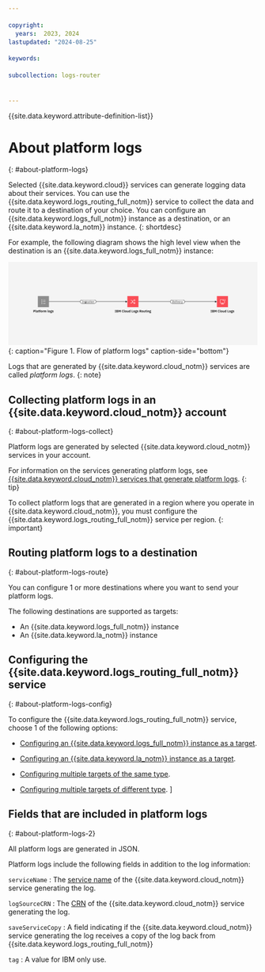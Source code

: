 ```yaml
---

copyright:
  years:  2023, 2024
lastupdated: "2024-08-25"

keywords:

subcollection: logs-router


---
```


{{site.data.keyword.attribute-definition-list}}


# About platform logs
{: #about-platform-logs}

Selected {{site.data.keyword.cloud}} services can generate logging data about their services. You can use the {{site.data.keyword.logs_routing_full_notm}} service to collect the data and route it to a destination of your choice. You can configure an {{site.data.keyword.logs_full_notm}} instance as a destination, or an {{site.data.keyword.la_notm}} instance.
{: shortdesc}

For example, the following diagram shows the high level view when the destination is an {{site.data.keyword.logs_full_notm}} instance:

![Flow of platform logs](/images/cloud-logs-platform-logs.png "Flow of platform logs"){: caption="Figure 1. Flow of platform logs" caption-side="bottom"}

Logs that are generated by {{site.data.keyword.cloud_notm}} services are called *platform logs*.
{: note}

## Collecting platform logs in an {{site.data.keyword.cloud_notm}} account
{: #about-platform-logs-collect}

Platform logs are generated by selected {{site.data.keyword.cloud_notm}} services in your account.

For information on the services generating platform logs, see [{{site.data.keyword.cloud_notm}} services that generate platform logs](/docs/logs-router?topic=logs-router-cloud_services).
{: tip}

To collect platform logs that are generated in a region where you operate in {{site.data.keyword.cloud_notm}}, you must configure the {{site.data.keyword.logs_routing_full_notm}} service per region.
{: important}




## Routing platform logs to a destination
{: #about-platform-logs-route}

You can configure 1 or more destinations where you want to send your platform logs.

The following destinations are supported as targets:
- An {{site.data.keyword.logs_full_notm}} instance
- An {{site.data.keyword.la_notm}} instance


## Configuring the {{site.data.keyword.logs_routing_full_notm}} service
{: #about-platform-logs-config}

To configure the {{site.data.keyword.logs_routing_full_notm}} service, choose 1 of the following options:

- [Configuring an {{site.data.keyword.logs_full_notm}} instance as a target](/docs/logs-router?topic=logs-router-onboard-cloud-logs-tenant).

- [Configuring an {{site.data.keyword.la_notm}} instance as a target](/docs/logs-router?topic=logs-router-onboard-log-analysis-tenant).

- [Configuring multiple targets of the same type](/docs/logs-router?topic=logs-router-multi-icl-config).

- [Configuring multiple targets of different type](/docs/logs-router?topic=logs-router-config-2-targets).
]

## Fields that are included in platform logs
{: #about-platform-logs-2}

All platform logs are generated in JSON.

Platform logs include the following fields in addition to the log information:

`serviceName`
:   The [service name](/docs/account?topic=account-crn#service-name-crn) of the {{site.data.keyword.cloud_notm}} service generating the log.

`logSourceCRN`
:   The [CRN](/docs/account?topic=account-crn) of the {{site.data.keyword.cloud_notm}} service generating the log.

`saveServiceCopy`
:   A field indicating if the {{site.data.keyword.cloud_notm}} service generating the log receives a copy of the log back from {{site.data.keyword.logs_routing_full_notm}}

`tag`
:   A value for IBM only use.
